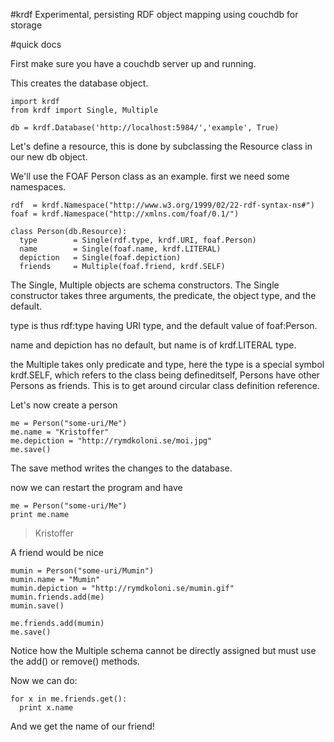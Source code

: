 #krdf
Experimental, persisting RDF object mapping using couchdb for storage

#quick docs

First make sure you have a couchdb server up and running.

This creates the database object.

    import krdf
    from krdf import Single, Multiple

    db = krdf.Database('http://localhost:5984/','example', True)

Let's define a resource, this is done by subclassing the Resource class in our new db object.

We'll use the FOAF Person class as an example. first we need some namespaces.

    rdf  = krdf.Namespace("http://www.w3.org/1999/02/22-rdf-syntax-ns#")
    foaf = krdf.Namespace("http://xmlns.com/foaf/0.1/")	

    class Person(db.Resource):
      type        = Single(rdf.type, krdf.URI, foaf.Person)
      name        = Single(foaf.name, krdf.LITERAL)
      depiction   = Single(foaf.depiction)
      friends     = Multiple(foaf.friend, krdf.SELF)

The Single, Multiple objects are schema constructors. The Single constructor takes three arguments, the predicate, the object type, and the default.

type is thus rdf:type having URI type, and the default value of foaf:Person.

name and depiction has no default, but name is of krdf.LITERAL type.

the Multiple takes only predicate and type, here the type is a special symbol krdf.SELF, which refers to the class being defineditself, Persons have other Persons as friends. This is to get around circular class definition reference.

Let's now create a person
  
    me = Person("some-uri/Me")
    me.name = "Kristoffer"
    me.depiction = "http://rymdkoloni.se/moi.jpg"
    me.save()

The save method writes the changes to the database.

now we can restart the program and have

    me = Person("some-uri/Me")
    print me.name

> Kristoffer

A friend would be nice

    mumin = Person("some-uri/Mumin")
    mumin.name = "Mumin"
    mumin.depiction = "http://rymdkoloni.se/mumin.gif"
    mumin.friends.add(me)
    mumin.save()

    me.friends.add(mumin)
    me.save()

Notice how the Multiple schema cannot be directly assigned but must use the add() or remove() methods.

Now we can do:

    for x in me.friends.get():
      print x.name

And we get the name of our friend!